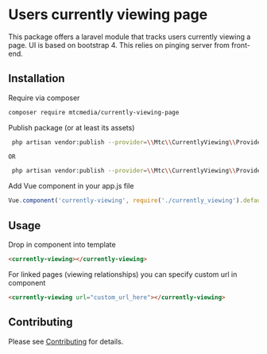 # Users currently viewing page

This package offers a laravel module that tracks users currently viewing a page.
UI is based on bootstrap 4.
This relies on pinging server from front-end. 

## Installation
Require via composer 
```bash
composer require mtcmedia/currently-viewing-page
```

Publish package (or at least its assets) 
```bash
 php artisan vendor:publish --provider=\\Mtc\\CurrentlyViewing\\Providers\\CurrentlyViewingServiceProvider

OR

 php artisan vendor:publish --provider=\\Mtc\\CurrentlyViewing\\Providers\\CurrentlyViewingServiceProvider --tag=assets
```
Add Vue component in your app.js file
```js
Vue.component('currently-viewing', require('./currently_viewing').default);
```

## Usage

Drop in component into template
```html
<currently-viewing></currently-viewing>
```

For linked pages (viewing relationships) you can specify custom url in component

```html
<currently-viewing url="custom_url_here"></currently-viewing>
```

## Contributing
Please see [Contributing](CONTRIBUTING.md) for details.
